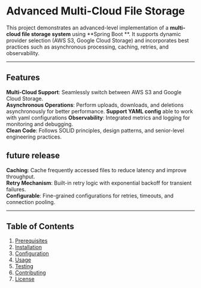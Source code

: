 # Advanced Multi-Cloud File Storage

This project demonstrates an advanced-level implementation of a **multi-cloud file storage system** using **Spring Boot
**. It supports dynamic provider selection (AWS S3, Google Cloud Storage) and incorporates best practices such as
asynchronous processing, caching, retries, and observability.

---

## Features

**Multi-Cloud Support**: Seamlessly switch between AWS S3 and Google Cloud Storage.  
**Asynchronous Operations**: Perform uploads, downloads, and deletions asynchronously for better performance.
**Support YAML config** able to work with yaml configurations
**Observability**: Integrated metrics and logging for monitoring and debugging.  
**Clean Code**: Follows SOLID principles, design patterns, and senior-level engineering practices.

## future release

**Caching**: Cache frequently accessed files to reduce latency and improve throughput.  
**Retry Mechanism**: Built-in retry logic with exponential backoff for transient failures.  
**Configurable**: Fine-grained configurations for retries, timeouts, and connection pooling.


---

## Table of Contents

1. [Prerequisites](#prerequisites)
2. [Installation](#installation)
3. [Configuration](#configuration)
4. [Usage](#usage)
5. [Testing](#testing)
6. [Contributing](#contributing)
7. [License](#license)
